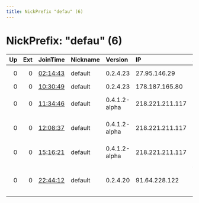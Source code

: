 ```yaml
---
title: NickPrefix "defau" (6)
---
```


# NickPrefix: "defau" (6)

|   Up |   Ext | JoinTime                                                                                            | Nickname   | Version       | IP              | AS                               | CC   |   ORp |   Dirp | OS      | Contact   |   eFamMembers |
|-----:|------:|:----------------------------------------------------------------------------------------------------|:-----------|:--------------|:----------------|:---------------------------------|:-----|------:|-------:|:--------|:----------|--------------:|
|    0 |     0 | [02:14:43](https://metrics.torproject.org/rs.html#details/075657629370C92E95F77265EF9741E9D5D81E93) | default    | 0.2.4.23      | 27.95.146.29    | KDDI CORPORATION                 | jp   |   443 |   9030 | Windows | None      |             1 |
|    0 |     0 | [10:30:49](https://metrics.torproject.org/rs.html#details/942AE1E650E5DAC5CA5E04F243AD6C1187B72047) | default    | 0.2.4.23      | 178.187.165.80  | Rostelecom                       | ru   |   443 |   9030 | Windows | None      |             1 |
|    0 |     0 | [11:34:46](https://metrics.torproject.org/rs.html#details/FE2155BE9D4AD2242174CC325E61968D8F942499) | default    | 0.4.1.2-alpha | 218.221.211.117 | So-net Entertainment Corporation | jp   | 54836 |      0 | Windows | None      |             1 |
|    0 |     0 | [12:08:37](https://metrics.torproject.org/rs.html#details/AD857CC9650318A0AC14E9630734456CA6DE4B22) | default    | 0.4.1.2-alpha | 218.221.211.117 | So-net Entertainment Corporation | jp   | 54836 |      0 | Windows | None      |             1 |
|    0 |     0 | [15:16:21](https://metrics.torproject.org/rs.html#details/BDF66A494DBFDF49E288C528B16853A871C5A532) | default    | 0.4.1.2-alpha | 218.221.211.117 | So-net Entertainment Corporation | jp   | 54836 |      0 | Windows | None      |             1 |
|    0 |     0 | [22:44:12](https://metrics.torproject.org/rs.html#details/55E27844EDFBB1930BE0275D30A9871211D4E295) | default    | 0.2.4.20      | 91.64.228.122   | Vodafone Kabel Deutschland GmbH  | de   |   443 |   9030 | Windows | None      |             1 |
